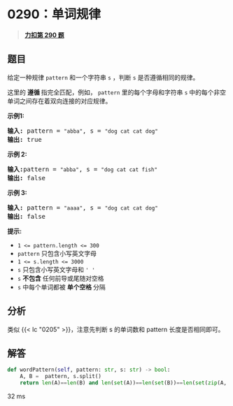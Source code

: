 # 0290：单词规律


> <u>**[力扣第 290 题](https://leetcode.cn/problems/word-pattern/)**</u>

## 题目

<p>给定一种规律 <code>pattern</code> 和一个字符串 <code>s</code> ，判断 <code>s</code> 是否遵循相同的规律。</p>

<p>这里的 <strong>遵循 </strong>指完全匹配，例如， <code>pattern</code> 里的每个字母和字符串 <code>s</code><strong> </strong>中的每个非空单词之间存在着双向连接的对应规律。</p>



<p><strong>示例1:</strong></p>

<pre>
<strong>输入:</strong> pattern = <code>"abba"</code>, s = <code>"dog cat cat dog"</code>
<strong>输出:</strong> true</pre>

<p><strong>示例 2:</strong></p>

<pre>
<strong>输入:</strong>pattern = <code>"abba"</code>, s = <code>"dog cat cat fish"</code>
<strong>输出:</strong> false</pre>

<p><strong>示例 3:</strong></p>

<pre>
<strong>输入:</strong> pattern = <code>"aaaa"</code>, s = <code>"dog cat cat dog"</code>
<strong>输出:</strong> false</pre>



<p><strong>提示:</strong></p>

<ul>
<li><code>1 &lt;= pattern.length &lt;= 300</code></li>
<li><code>pattern</code> 只包含小写英文字母</li>
<li><code>1 &lt;= s.length &lt;= 3000</code></li>
<li><code>s</code> 只包含小写英文字母和 <code>' '</code></li>
<li><code>s</code> <strong>不包含</strong> 任何前导或尾随对空格</li>
<li><code>s</code> 中每个单词都被 <strong>单个空格 </strong>分隔</li>
</ul>


## 分析

类似 {{< lc "0205" >}}，注意先判断 s 的单词数和 pattern 长度是否相同即可。

## 解答

```python
def wordPattern(self, pattern: str, s: str) -> bool:
    A, B =  pattern, s.split()
    return len(A)==len(B) and len(set(A))==len(set(B))==len(set(zip(A, B)))
```
32 ms

